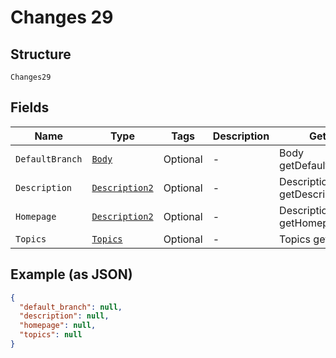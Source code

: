 
# Changes 29

## Structure

`Changes29`

## Fields

| Name | Type | Tags | Description | Getter | Setter |
|  --- | --- | --- | --- | --- | --- |
| `DefaultBranch` | [`Body`](../../doc/models/body.md) | Optional | - | Body getDefaultBranch() | setDefaultBranch(Body defaultBranch) |
| `Description` | [`Description2`](../../doc/models/description-2.md) | Optional | - | Description2 getDescription() | setDescription(Description2 description) |
| `Homepage` | [`Description2`](../../doc/models/description-2.md) | Optional | - | Description2 getHomepage() | setHomepage(Description2 homepage) |
| `Topics` | [`Topics`](../../doc/models/topics.md) | Optional | - | Topics getTopics() | setTopics(Topics topics) |

## Example (as JSON)

```json
{
  "default_branch": null,
  "description": null,
  "homepage": null,
  "topics": null
}
```

